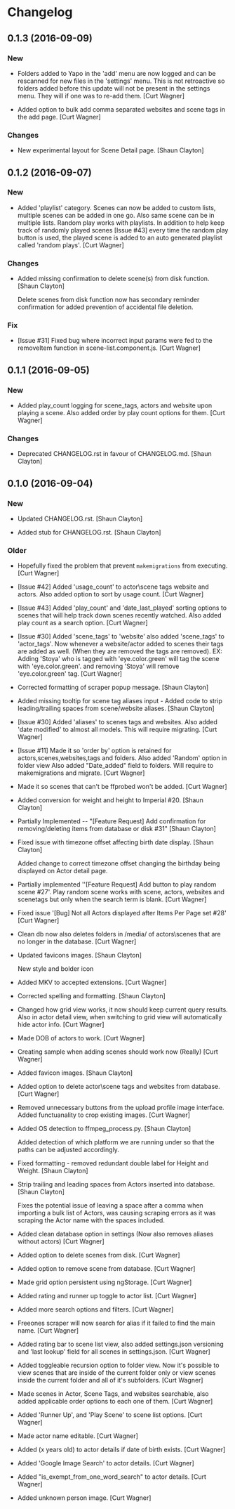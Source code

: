 # Changelog


## 0.1.3 (2016-09-09)

### New

* Folders added to Yapo in the 'add' menu are now logged and can be rescanned for new files in the 'settings' menu. This is not retroactive so folders added before this update will not be present in the settings menu. They will if one was to re-add them. [Curt Wagner]

* Added option to bulk add comma separated websites and scene tags in the add page. [Curt Wagner]

### Changes

* New experimental layout for Scene Detail page. [Shaun Clayton]



## 0.1.2 (2016-09-07)

### New

* Added 'playlist' category. Scenes can now be added to custom lists, multiple scenes can be added in one go. Also same scene can be in multiple lists. Random play works with playlists. In addition to help keep track of randomly played scenes [Issue #43] every time the random play button is used, the played scene is added to an auto generated playlist called 'random plays'. [Curt Wagner]

### Changes

* Added missing confirmation to delete scene(s) from disk function. [Shaun Clayton]

  Delete scenes from disk function now has secondary reminder confirmation for added prevention of accidental file deletion.

### Fix

* [Issue #31] Fixed bug where incorrect input params were fed to the removeItem function in scene-list.component.js. [Curt Wagner]



## 0.1.1 (2016-09-05)

### New

* Added play_count logging for scene_tags, actors and website upon playing a scene. Also added order by play count options for them. [Curt Wagner]

### Changes

* Deprecated CHANGELOG.rst in favour of CHANGELOG.md. [Shaun Clayton]


## 0.1.0 (2016-09-04)

### New

* Updated CHANGELOG.rst. [Shaun Clayton]

* Added stub for CHANGELOG.rst. [Shaun Clayton]

### Older

* Hopefully fixed the problem that prevent `makemigrations` from executing. [Curt Wagner]

* [Issue #42] Added &#x27;usage_count&#x27; to actor\scene tags website and actors. Also added option to sort by usage count. [Curt Wagner]

* [Issue #43] Added &#x27;play_count&#x27; and &#x27;date_last_played&#x27; sorting options to scenes that will help track down scenes recently watched. Also added play count as a search option. [Curt Wagner]

* [Issue #30] Added &#x27;scene_tags&#x27; to &#x27;website&#x27; also added &#x27;scene_tags&#x27; to &#x27;actor_tags&#x27;. Now whenever a website/actor added to scenes their tags are added as well. (When they are removed the tags are removed). EX: Adding &#x27;Stoya&#x27; who is tagged with &#x27;eye.color.green&#x27; will tag the scene with &#x27;eye.color.green&#x27;. and removing &#x27;Stoya&#x27; will remove &#x27;eye.color.green&#x27; tag. [Curt Wagner]

* Corrected formatting of scraper popup message. [Shaun Clayton]

* Added missing tooltip for scene tag aliases input - Added code to strip leading/trailing spaces from scene/website aliases. [Shaun Clayton]

* [Issue #30] Added &#x27;aliases&#x27; to scenes tags and websites. Also added &#x27;date modified&#x27; to almost all models. This will require migrating. [Curt Wagner]

* [Issue #11] Made it so &#x27;order by&#x27; option is retained for actors,scenes,websites,tags and folders. Also added &#x27;Random&#x27; option in folder view Also added &quot;Date_added&quot; field to folders. Will require to makemigrations and migrate. [Curt Wagner]

* Made it so scenes that can&#x27;t be ffprobed won&#x27;t be added. [Curt Wagner]

* Added conversion for weight and height to Imperial #20. [Shaun Clayton]

* Partially Implemented -- &quot;[Feature Request] Add confirmation for removing/deleting items from database or disk #31&quot; [Shaun Clayton]

* Fixed issue with timezone offset affecting birth date display. [Shaun Clayton]

  Added change to correct timezone offset changing the birthday being displayed on Actor detail page.

* Partially implemented &#x27;&#x27;[Feature Request] Add button to play random scene #27&#x27;. Play random scene works with scene, actors, websites and scenetags but only when the search term is blank. [Curt Wagner]

* Fixed issue &#x27;[Bug] Not all Actors displayed after Items Per Page set #28&#x27; [Curt Wagner]

* Clean db now also deletes folders in /media/ of actors\scenes that are no longer in the database. [Curt Wagner]

* Updated favicons images. [Shaun Clayton]

  New style and bolder icon

* Added MKV to accepted extensions. [Curt Wagner]

* Corrected spelling and formatting. [Shaun Clayton]

* Changed how grid view works, it now should keep current query results. Also in actor detail view, when switching to grid view will automatically hide actor info. [Curt Wagner]

* Made DOB of actors to work. [Curt Wagner]

* Creating sample when adding scenes should work now (Really) [Curt Wagner]

* Added favicon images. [Shaun Clayton]

* Added option to delete actor\scene tags and websites from database. [Curt Wagner]

* Removed unnecessary buttons from the upload profile image interface. Added functuanality to crop existing images. [Curt Wagner]

* Added OS detection to ffmpeg_process.py. [Shaun Clayton]

  Added detection of which platform we are running under so that the paths can be adjusted accordingly.

* Fixed formatting - removed redundant double label for Height and Weight. [Shaun Clayton]

* Strip trailing and leading spaces from Actors inserted into database. [Shaun Clayton]

  Fixes the potential issue of leaving a space after a comma when importing a bulk list of Actors, was causing scraping errors as it was scraping the Actor name with the spaces included.

* Added clean database option in settings (Now also removes aliases without actors) [Curt Wagner]

* Added option to delete scenes from disk. [Curt Wagner]

* Added option to remove scene from database. [Curt Wagner]

* Made grid option persistent using ngStorage. [Curt Wagner]

* Added rating and runner up toggle to actor list. [Curt Wagner]

* Added more search options and filters. [Curt Wagner]

* Freeones scraper will now search for alias if it failed to find the main name. [Curt Wagner]

* Added rating bar to scene list view, also added settings.json versioning and &#x27;last lookup&#x27; field for all scenes in settings.json. [Curt Wagner]

* Added toggleable recursion option to folder view. Now it&#x27;s possible to view scenes that are inside of the current folder only or view scenes inside the current folder and all of it's subfolders. [Curt Wagner]

* Made scenes in Actor, Scene Tags, and websites searchable, also added applicable order options to each one of them. [Curt Wagner]

* Added &#x27;Runner Up&#x27;, and &#x27;Play Scene&#x27; to scene list options. [Curt Wagner]

* Made actor name editable. [Curt Wagner]

* Added (x years old) to actor details if date of birth exists. [Curt Wagner]

* Added &#x27;Google Image Search&#x27; to actor details. [Curt Wagner]

* Added &quot;is_exempt_from_one_word_search&quot; to actor details. [Curt Wagner]

* Added unknown person image. [Curt Wagner]

